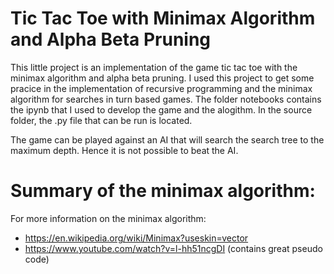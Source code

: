 # Tic Tac Toe with Minimax Algorithm and Alpha Beta Pruning

This little project is an implementation of the game tic tac toe with the minimax algorithm and alpha beta pruning. I used this project to get some pracice in the implementation of recursive programming and the 
minimax algorithm for searches in turn based games. The folder notebooks contains the ipynb that I used to develop the game and the alogithm. In the source folder, the .py file that can be run is located. 

The game can be played against an AI that will search the search tree to the maximum depth. Hence it is not possible to beat the AI. 

# Summary of the minimax algorithm:
For more information on the minimax algorithm:
- https://en.wikipedia.org/wiki/Minimax?useskin=vector
- https://www.youtube.com/watch?v=l-hh51ncgDI (contains great pseudo code)